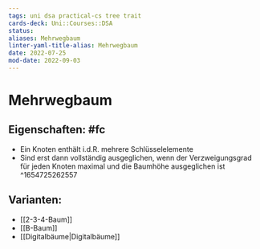 ```yaml
---
tags: uni dsa practical-cs tree trait
cards-deck: Uni::Courses::DSA
status: 
aliases: Mehrwegbaum
linter-yaml-title-alias: Mehrwegbaum
date: 2022-07-25
mod-date: 2022-09-03
---
```


# Mehrwegbaum

## Eigenschaften: #fc
- Ein Knoten enthält i.d.R. mehrere Schlüsselelemente
- Sind erst dann vollständig ausgeglichen, wenn der Verzweigungsgrad für jeden Knoten maximal und die Baumhöhe ausgeglichen ist
^1654725262557

## Varianten:
- [[2-3-4-Baum]]
- [[B-Baum]]
- [[Digitalbäume|Digitalbäume]]
